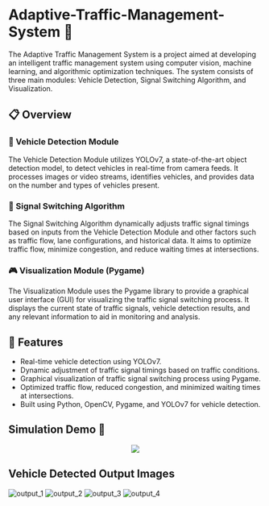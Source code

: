 # Adaptive-Traffic-Management-System 🚦

The Adaptive Traffic Management System is a project aimed at developing an intelligent traffic management system using computer vision, machine learning, and algorithmic optimization techniques. The system consists of three main modules: Vehicle Detection, Signal Switching Algorithm, and Visualization.

## 📋 Overview

### 🚗 Vehicle Detection Module
The Vehicle Detection Module utilizes YOLOv7, a state-of-the-art object detection model, to detect vehicles in real-time from camera feeds. It processes images or video streams, identifies vehicles, and provides data on the number and types of vehicles present.

### 🚥 Signal Switching Algorithm
The Signal Switching Algorithm dynamically adjusts traffic signal timings based on inputs from the Vehicle Detection Module and other factors such as traffic flow, lane configurations, and historical data. It aims to optimize traffic flow, minimize congestion, and reduce waiting times at intersections.

### 🎮 Visualization Module (Pygame)
The Visualization Module uses the Pygame library to provide a graphical user interface (GUI) for visualizing the traffic signal switching process. It displays the current state of traffic signals, vehicle detection results, and any relevant information to aid in monitoring and analysis.

## 🌟 Features

- Real-time vehicle detection using YOLOv7.
- Dynamic adjustment of traffic signal timings based on traffic conditions.
- Graphical visualization of traffic signal switching process using Pygame.
- Optimized traffic flow, reduced congestion, and minimized waiting times at intersections.
- Built using Python, OpenCV, Pygame, and YOLOv7 for vehicle detection.

## Simulation Demo 🚗

<p align="center">
    <img src="./Demo.gif">
</p>

## Vehicle Detected Output Images
![output_1](https://github.com/sharma-srishti/Adaptive-Traffic-Management-System/assets/91448471/b000d1e3-37f0-493a-840f-c4531f40d8b4)
![output_2](https://github.com/sharma-srishti/Adaptive-Traffic-Management-System/assets/91448471/6fb623ac-103e-4bfd-a91d-54b11f77fdd5)
![output_3](https://github.com/sharma-srishti/Adaptive-Traffic-Management-System/assets/91448471/66e41e36-0889-49c3-824b-b983328d140c)
![output_4](https://github.com/sharma-srishti/Adaptive-Traffic-Management-System/assets/91448471/3454b988-c540-4b38-ad8f-4c417a549b8f)



